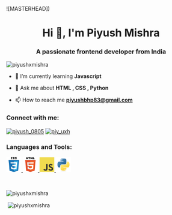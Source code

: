 ![MASTERHEAD])
<h1 align="center">Hi 👋, I'm Piyush Mishra</h1>
<h3 align="center">A passionate frontend developer from India</h3>
<img align="right" src="https://media.tenor.com/qJ5evVs-_uUAAAAC/coding.gif" alt="">

<p align="left"> <img src="https://komarev.com/ghpvc/?username=piyushxmishra&label=Profile%20views&color=0e75b6&style=flat" alt="piyushxmishra" /> </p>

- 🌱 I’m currently learning **Javascript**

- 💬 Ask me about **HTML , CSS , Python**

- 📫 How to reach me **piyushbhp83@gmail.com**

<h3 align="left">Connect with me:</h3>
<p align="left">
<a href="https://twitter.com/piyush_0805" target="blank"><img align="center" src="https://raw.githubusercontent.com/rahuldkjain/github-profile-readme-generator/master/src/images/icons/Social/twitter.svg" alt="piyush_0805" height="30" width="40" /></a>
<a href="https://instagram.com/piy_uxh" target="blank"><img align="center" src="https://raw.githubusercontent.com/rahuldkjain/github-profile-readme-generator/master/src/images/icons/Social/instagram.svg" alt="piy_uxh" height="30" width="40" /></a>
</p>

<h3 align="left">Languages and Tools:</h3>
<p align="left"> <a href="https://www.w3schools.com/css/" target="_blank" rel="noreferrer"> <img src="https://raw.githubusercontent.com/devicons/devicon/master/icons/css3/css3-original-wordmark.svg" alt="css3" width="40" height="40"/> </a> <a href="https://www.w3.org/html/" target="_blank" rel="noreferrer"> <img src="https://raw.githubusercontent.com/devicons/devicon/master/icons/html5/html5-original-wordmark.svg" alt="html5" width="40" height="40"/> </a> <a href="https://developer.mozilla.org/en-US/docs/Web/JavaScript" target="_blank" rel="noreferrer"> <img src="https://raw.githubusercontent.com/devicons/devicon/master/icons/javascript/javascript-original.svg" alt="javascript" width="40" height="40"/> </a> <a href="https://www.python.org" target="_blank" rel="noreferrer"> <img src="https://raw.githubusercontent.com/devicons/devicon/master/icons/python/python-original.svg" alt="python" width="40" height="40"/> </a> </p>
<br/>

<p><img align="left" src="https://github-readme-stats.vercel.app/api/top-langs?username=piyushxmishra&show_icons=true&locale=en&layout=compact" alt="piyushxmishra" /></p>
<br/>
<p>&nbsp;<img align="center" src="https://github-readme-stats.vercel.app/api?username=piyushxmishra&show_icons=true&locale=en" alt="piyushxmishra" /></p>
<br/>



